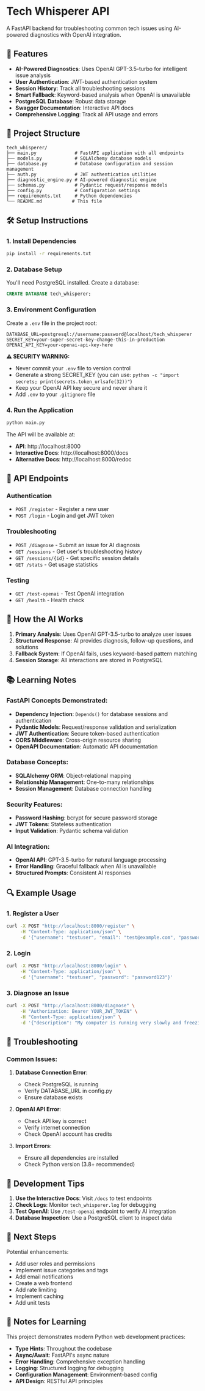 # Tech Whisperer API

A FastAPI backend for troubleshooting common tech issues using AI-powered diagnostics with OpenAI integration.

## 🚀 Features

- **AI-Powered Diagnostics**: Uses OpenAI GPT-3.5-turbo for intelligent issue analysis
- **User Authentication**: JWT-based authentication system
- **Session History**: Track all troubleshooting sessions
- **Smart Fallback**: Keyword-based analysis when OpenAI is unavailable
- **PostgreSQL Database**: Robust data storage
- **Swagger Documentation**: Interactive API docs
- **Comprehensive Logging**: Track all API usage and errors

## 📁 Project Structure

```
tech_whisperer/
├── main.py              # FastAPI application with all endpoints
├── models.py            # SQLAlchemy database models
├── database.py          # Database configuration and session management
├── auth.py              # JWT authentication utilities
├── diagnostic_engine.py # AI-powered diagnostic engine
├── schemas.py           # Pydantic request/response models
├── config.py            # Configuration settings
├── requirements.txt     # Python dependencies
└── README.md           # This file
```

## 🛠️ Setup Instructions

### 1. Install Dependencies
```bash
pip install -r requirements.txt
```

### 2. Database Setup
You'll need PostgreSQL installed. Create a database:
```sql
CREATE DATABASE tech_whisperer;
```

### 3. Environment Configuration
Create a `.env` file in the project root:
```env
DATABASE_URL=postgresql://username:password@localhost/tech_whisperer
SECRET_KEY=your-super-secret-key-change-this-in-production
OPENAI_API_KEY=your-openai-api-key-here
```

**⚠️ SECURITY WARNING:**
- Never commit your `.env` file to version control
- Generate a strong SECRET_KEY (you can use: `python -c "import secrets; print(secrets.token_urlsafe(32))"`)
- Keep your OpenAI API key secure and never share it
- Add `.env` to your `.gitignore` file

### 4. Run the Application
```bash
python main.py
```

The API will be available at:
- **API**: http://localhost:8000
- **Interactive Docs**: http://localhost:8000/docs
- **Alternative Docs**: http://localhost:8000/redoc

## 🔌 API Endpoints

### Authentication
- `POST /register` - Register a new user
- `POST /login` - Login and get JWT token

### Troubleshooting
- `POST /diagnose` - Submit an issue for AI diagnosis
- `GET /sessions` - Get user's troubleshooting history
- `GET /sessions/{id}` - Get specific session details
- `GET /stats` - Get usage statistics

### Testing
- `GET /test-openai` - Test OpenAI integration
- `GET /health` - Health check

## 🧠 How the AI Works

1. **Primary Analysis**: Uses OpenAI GPT-3.5-turbo to analyze user issues
2. **Structured Response**: AI provides diagnosis, follow-up questions, and solutions
3. **Fallback System**: If OpenAI fails, uses keyword-based pattern matching
4. **Session Storage**: All interactions are stored in PostgreSQL

## 📚 Learning Notes

### FastAPI Concepts Demonstrated:
- **Dependency Injection**: `Depends()` for database sessions and authentication
- **Pydantic Models**: Request/response validation and serialization
- **JWT Authentication**: Secure token-based authentication
- **CORS Middleware**: Cross-origin resource sharing
- **OpenAPI Documentation**: Automatic API documentation

### Database Concepts:
- **SQLAlchemy ORM**: Object-relational mapping
- **Relationship Management**: One-to-many relationships
- **Session Management**: Database connection handling

### Security Features:
- **Password Hashing**: bcrypt for secure password storage
- **JWT Tokens**: Stateless authentication
- **Input Validation**: Pydantic schema validation

### AI Integration:
- **OpenAI API**: GPT-3.5-turbo for natural language processing
- **Error Handling**: Graceful fallback when AI is unavailable
- **Structured Prompts**: Consistent AI responses

## 🔍 Example Usage

### 1. Register a User
```bash
curl -X POST "http://localhost:8000/register" \
     -H "Content-Type: application/json" \
     -d '{"username": "testuser", "email": "test@example.com", "password": "password123"}'
```

### 2. Login
```bash
curl -X POST "http://localhost:8000/login" \
     -H "Content-Type: application/json" \
     -d '{"username": "testuser", "password": "password123"}'
```

### 3. Diagnose an Issue
```bash
curl -X POST "http://localhost:8000/diagnose" \
     -H "Authorization: Bearer YOUR_JWT_TOKEN" \
     -H "Content-Type: application/json" \
     -d '{"description": "My computer is running very slowly and freezing frequently"}'
```

## 🐛 Troubleshooting

### Common Issues:

1. **Database Connection Error**:
   - Check PostgreSQL is running
   - Verify DATABASE_URL in config.py
   - Ensure database exists

2. **OpenAI API Error**:
   - Check API key is correct
   - Verify internet connection
   - Check OpenAI account has credits

3. **Import Errors**:
   - Ensure all dependencies are installed
   - Check Python version (3.8+ recommended)

## 🔧 Development Tips

1. **Use the Interactive Docs**: Visit `/docs` to test endpoints
2. **Check Logs**: Monitor `tech_whisperer.log` for debugging
3. **Test OpenAI**: Use `/test-openai` endpoint to verify AI integration
4. **Database Inspection**: Use a PostgreSQL client to inspect data

## 🚀 Next Steps

Potential enhancements:
- Add user roles and permissions
- Implement issue categories and tags
- Add email notifications
- Create a web frontend
- Add rate limiting
- Implement caching
- Add unit tests

## 📝 Notes for Learning

This project demonstrates modern Python web development practices:
- **Type Hints**: Throughout the codebase
- **Async/Await**: FastAPI's async nature
- **Error Handling**: Comprehensive exception handling
- **Logging**: Structured logging for debugging
- **Configuration Management**: Environment-based config
- **API Design**: RESTful API principles
